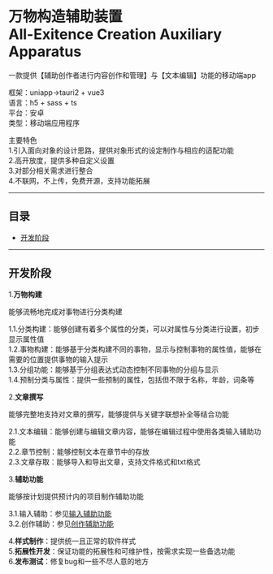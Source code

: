 # 万物构造辅助装置 <br>All-Exitence Creation Auxiliary Apparatus

一款提供【辅助创作者进行内容创作和管理】与【文本编辑】功能的移动端app

框架：uniapp→tauri2 + vue3  
语言：h5 + sass + ts  
平台：安卓  
类型：移动端应用程序     

主要特色  
1.引入面向对象的设计思路，提供对象形式的设定制作与相应的适配功能  
2.高开放度，提供多种自定义设置  
3.对部分相关需求进行整合  
4.不联网，不上传，免费开源，支持功能拓展 

---

## 目录

- [开发阶段](#开发阶段)

---

## 开发阶段

1.**万物构建**

能够流畅地完成对事物进行分类构建  

1.1.分类构建：能够创建有着多个属性的分类，可以对属性与分类进行设置，初步显示属性值  
1.2.事物构建：能够基于分类构建不同的事物，显示与控制事物的属性值，能够在需要的位置提供事物的输入提示  
1.3.分组功能：能够基于分组表达式动态控制不同事物的分组与显示  
1.4.预制分类与属性：提供一些预制的属性，包括但不限于名称，年龄，词条等

2.**文章撰写**

能够完整地支持对文章的撰写，能够提供与关键字联想补全等结合功能    

2.1.文本编辑：能够创建与编辑文章内容，能够在编辑过程中使用各类输入辅助功能  
2.2.章节控制：能够控制文本在章节中的存放  
2.3.文章存取：能够导入和导出文章，支持文件格式和txt格式

3.**辅助功能**

能够按计划提供预计内的项目制作辅助功能  

3.1.输入辅助：参见[输入辅助功能 ](/文档/开发流程/3.功能设计/输入辅助功能)   
3.2.创作辅助：参见[创作辅助功能](/文档/开发流程/3.功能设计/创作辅助功能)

4.**样式制作**：提供统一且正常的软件样式  
5.**拓展性开发**：保证功能的拓展性和可维护性，按需求实现一些备选功能  
6.**发布测试**：修复bug和一些不尽人意的地方
